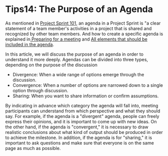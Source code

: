 # Tips14: The Purpose of an Agenda

As mentioned in [Project Sprint 101](../tutorial/project-sprint-101.md), an agenda in a Project Sprint is "a clear statement of a team member's activities in a project that is shared and recognized by other team members. And how to create a specific agenda is explained in[ Preparing for a meeting](../tutorial/preparing-for-a-meeting.md) and [All elements that should be included in the agenda](tips8-all-elements-that-should-be-included-in-the-agenda.md).

In this article, we will discuss the purpose of an agenda in order to understand it more deeply. Agendas can be divided into three types, depending on the purpose of the discussion

* Divergence: When a wide range of options emerge through the discussion.
* Convergence: When a number of options are narrowed down to a single option through discussion.
* Sharing: When you want to share information or confirm assumptions.

By indicating in advance which category the agenda will fall into, meeting participants can understand from which perspective and what they should say. For example, if the agenda is a "divergent" agenda, people can freely express their opinions, and it is important to come up with new ideas. On the other hand, if the agenda is "convergent," it is necessary to draw realistic conclusions about what kind of output should be produced in order to achieve the milestone. In addition, if the agenda is for "sharing," it is important to ask questions and make sure that everyone is on the same page as much as possible.
